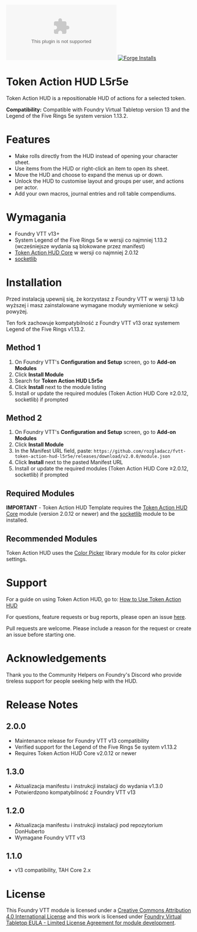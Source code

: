 ![Downloads](https://img.shields.io/github/downloads/rozgladacz/fvtt-token-action-hud-l5r5e/latest/module.zip?color=2b82fc&label=DOWNLOADS&style=for-the-badge) [![Forge Installs](https://img.shields.io/badge/dynamic/json?label=Forge%20Installs&query=package.installs&suffix=%25&url=https%3A%2F%2Fforge-vtt.com%2Fapi%2Fbazaar%2Fpackage%2Ftoken-action-hud-l5r5e&colorB=448d34&style=for-the-badge)](https://forge-vtt.com/bazaar#package=token-action-hud-l5r5e)

# Token Action HUD L5r5e

Token Action HUD is a repositionable HUD of actions for a selected token.

**Compatibility:** Compatible with Foundry Virtual Tabletop version 13 and the Legend of the Five Rings 5e system version 1.13.2.

# Features
- Make rolls directly from the HUD instead of opening your character sheet.
- Use items from the HUD or right-click an item to open its sheet.
- Move the HUD and choose to expand the menus up or down.
- Unlock the HUD to customise layout and groups per user, and actions per actor.
- Add your own macros, journal entries and roll table compendiums.

# Wymagania

- Foundry VTT v13+
- System Legend of the Five Rings 5e w wersji co najmniej 1.13.2 (wcześniejsze wydania są blokowane przez manifest)
- [Token Action HUD Core](https://foundryvtt.com/packages/token-action-hud-core) w wersji co najmniej 2.0.12
- [socketlib](https://foundryvtt.com/packages/socketlib)

# Installation

Przed instalacją upewnij się, że korzystasz z Foundry VTT w wersji 13 lub wyższej i masz zainstalowane wymagane moduły wymienione w sekcji powyżej.

Ten fork zachowuje kompatybilność z Foundry VTT v13 oraz systemem Legend of the Five Rings v1.13.2.

## Method 1
1. On Foundry VTT's **Configuration and Setup** screen, go to **Add-on Modules**
2. Click **Install Module**
3. Search for **Token Action HUD L5r5e**
4. Click **Install** next to the module listing
5. Install or update the required modules (Token Action HUD Core ≥2.0.12, socketlib) if prompted

## Method 2
1. On Foundry VTT's **Configuration and Setup** screen, go to **Add-on Modules**
2. Click **Install Module**
3. In the Manifest URL field, paste: `https://github.com/rozgladacz/fvtt-token-action-hud-l5r5e/releases/download/v2.0.0/module.json`
4. Click **Install** next to the pasted Manifest URL
5. Install or update the required modules (Token Action HUD Core ≥2.0.12, socketlib) if prompted

## Required Modules

**IMPORTANT** - Token Action HUD Template requires the [Token Action HUD Core](https://foundryvtt.com/packages/token-action-hud-core) module (version 2.0.12 or newer) and the [socketlib](https://foundryvtt.com/packages/socketlib) module to be installed.

## Recommended Modules
Token Action HUD uses the [Color Picker](https://foundryvtt.com/packages/color-picker) library module for its color picker settings.

# Support

For a guide on using Token Action HUD, go to: [How to Use Token Action HUD](https://github.com/Larkinabout/fvtt-token-action-hud-core/wiki/How-to-Use-Token-Action-HUD)

For questions, feature requests or bug reports, please open an issue [here](https://github.com/rozgladacz/fvtt-token-action-hud-l5r5e/issues).

Pull requests are welcome. Please include a reason for the request or create an issue before starting one.

# Acknowledgements

Thank you to the Community Helpers on Foundry's Discord who provide tireless support for people seeking help with the HUD.

# Release Notes

## 2.0.0

- Maintenance release for Foundry VTT v13 compatibility
- Verified support for the Legend of the Five Rings 5e system v1.13.2
- Requires Token Action HUD Core v2.0.12 or newer

## 1.3.0

- Aktualizacja manifestu i instrukcji instalacji do wydania v1.3.0
- Potwierdzono kompatybilność z Foundry VTT v13

## 1.2.0

- Aktualizacja manifestu i instrukcji instalacji pod repozytorium DonHuberto
- Wymagane Foundry VTT v13

## 1.1.0

- v13 compatibility, TAH Core 2.x

# License

This Foundry VTT module is licensed under a [Creative Commons Attribution 4.0 International License](https://creativecommons.org/licenses/by/4.0/) and this work is licensed under [Foundry Virtual Tabletop EULA - Limited License Agreement for module development](https://foundryvtt.com/article/license/).
